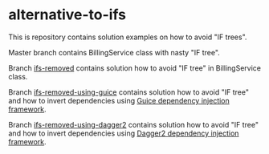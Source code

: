 # alternative-to-ifs
This is repository contains solution examples on how to avoid "IF trees".

Master branch contains BillingService class with nasty "IF tree".

Branch [ifs-removed](https://github.com/oganzins/alternative-to-ifs/tree/ifs-removed) contains solution how to avoid "IF tree" in BillingService class.

Branch [ifs-removed-using-guice](https://github.com/oganzins/alternative-to-ifs/tree/ifs-removed-using-guice) contains solution how to avoid "IF tree" and how to invert dependencies using [Guice dependency injection framework](https://github.com/google/guice).

Branch [ifs-removed-using-dagger2](https://github.com/oganzins/alternative-to-ifs/tree/ifs-removed-using-dagger2) contains solution how to avoid "IF tree" and how to invert dependencies using [Dagger2 dependency injection framework](https://dagger.dev/dev-guide/).
